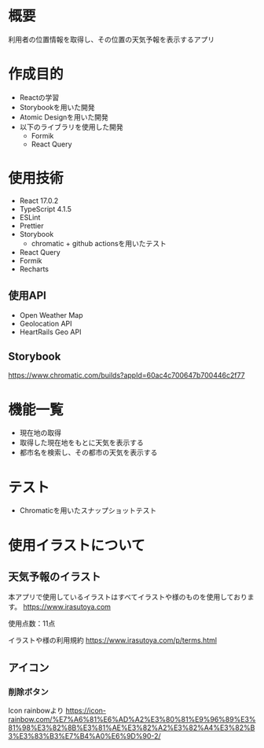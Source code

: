# 概要
利用者の位置情報を取得し、その位置の天気予報を表示するアプリ

# 作成目的
- Reactの学習
- Storybookを用いた開発
- Atomic Designを用いた開発
- 以下のライブラリを使用した開発
  - Formik
  - React Query

# 使用技術
- React 17.0.2
- TypeScript 4.1.5
- ESLint
- Prettier
- Storybook
  - chromatic + github actionsを用いたテスト 
- React Query
- Formik
- Recharts

## 使用API
- Open Weather Map
- Geolocation API
- HeartRails Geo API

## Storybook
https://www.chromatic.com/builds?appId=60ac4c700647b700446c2f77

# 機能一覧
- 現在地の取得
- 取得した現在地をもとに天気を表示する
- 都市名を検索し、その都市の天気を表示する

# テスト
- Chromaticを用いたスナップショットテスト

# 使用イラストについて
## 天気予報のイラスト
本アプリで使用しているイラストはすべてイラストや様のものを使用しております。
https://www.irasutoya.com

使用点数：11点

イラストや様の利用規約
https://www.irasutoya.com/p/terms.html

## アイコン
### 削除ボタン
Icon rainbowより
https://icon-rainbow.com/%E7%A6%81%E6%AD%A2%E3%80%81%E9%96%89%E3%81%98%E3%82%8B%E3%81%AE%E3%82%A2%E3%82%A4%E3%82%B3%E3%83%B3%E7%B4%A0%E6%9D%90-2/

